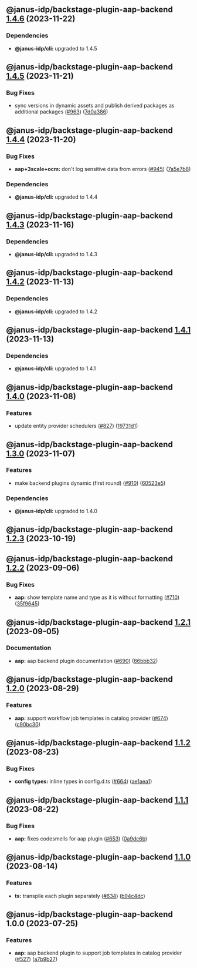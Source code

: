 ## @janus-idp/backstage-plugin-aap-backend [1.4.6](https://github.com/janus-idp/backstage-plugins/compare/@janus-idp/backstage-plugin-aap-backend@1.4.5...@janus-idp/backstage-plugin-aap-backend@1.4.6) (2023-11-22)



### Dependencies

* **@janus-idp/cli:** upgraded to 1.4.5

## @janus-idp/backstage-plugin-aap-backend [1.4.5](https://github.com/janus-idp/backstage-plugins/compare/@janus-idp/backstage-plugin-aap-backend@1.4.4...@janus-idp/backstage-plugin-aap-backend@1.4.5) (2023-11-21)


### Bug Fixes

* sync versions in dynamic assets and publish derived packages as additional packages ([#963](https://github.com/janus-idp/backstage-plugins/issues/963)) ([7d0a386](https://github.com/janus-idp/backstage-plugins/commit/7d0a38609b4a18b54c75378a150e8b5c3ba8ff43))

## @janus-idp/backstage-plugin-aap-backend [1.4.4](https://github.com/janus-idp/backstage-plugins/compare/@janus-idp/backstage-plugin-aap-backend@1.4.3...@janus-idp/backstage-plugin-aap-backend@1.4.4) (2023-11-20)


### Bug Fixes

* **aap+3scale+ocm:** don't log sensitive data from errors ([#945](https://github.com/janus-idp/backstage-plugins/issues/945)) ([7a5e7b8](https://github.com/janus-idp/backstage-plugins/commit/7a5e7b8a57c9841003d9b16e1a65fb62e101fbf1))



### Dependencies

* **@janus-idp/cli:** upgraded to 1.4.4

## @janus-idp/backstage-plugin-aap-backend [1.4.3](https://github.com/janus-idp/backstage-plugins/compare/@janus-idp/backstage-plugin-aap-backend@1.4.2...@janus-idp/backstage-plugin-aap-backend@1.4.3) (2023-11-16)



### Dependencies

* **@janus-idp/cli:** upgraded to 1.4.3

## @janus-idp/backstage-plugin-aap-backend [1.4.2](https://github.com/janus-idp/backstage-plugins/compare/@janus-idp/backstage-plugin-aap-backend@1.4.1...@janus-idp/backstage-plugin-aap-backend@1.4.2) (2023-11-13)



### Dependencies

* **@janus-idp/cli:** upgraded to 1.4.2

## @janus-idp/backstage-plugin-aap-backend [1.4.1](https://github.com/janus-idp/backstage-plugins/compare/@janus-idp/backstage-plugin-aap-backend@1.4.0...@janus-idp/backstage-plugin-aap-backend@1.4.1) (2023-11-13)



### Dependencies

* **@janus-idp/cli:** upgraded to 1.4.1

## @janus-idp/backstage-plugin-aap-backend [1.4.0](https://github.com/janus-idp/backstage-plugins/compare/@janus-idp/backstage-plugin-aap-backend@1.3.0...@janus-idp/backstage-plugin-aap-backend@1.4.0) (2023-11-08)


### Features

* update entity provider schedulers ([#827](https://github.com/janus-idp/backstage-plugins/issues/827)) ([19731d1](https://github.com/janus-idp/backstage-plugins/commit/19731d1449a9d8ffa67aec069d2214e45bfe54ff))

## @janus-idp/backstage-plugin-aap-backend [1.3.0](https://github.com/janus-idp/backstage-plugins/compare/@janus-idp/backstage-plugin-aap-backend@1.2.3...@janus-idp/backstage-plugin-aap-backend@1.3.0) (2023-11-07)


### Features

* make backend plugins dynamic (first round) ([#910](https://github.com/janus-idp/backstage-plugins/issues/910)) ([60523e5](https://github.com/janus-idp/backstage-plugins/commit/60523e588ba374cdcfd453afa2c17fc1a7a1ca2d))



### Dependencies

* **@janus-idp/cli:** upgraded to 1.4.0

## @janus-idp/backstage-plugin-aap-backend [1.2.3](https://github.com/janus-idp/backstage-plugins/compare/@janus-idp/backstage-plugin-aap-backend@1.2.2...@janus-idp/backstage-plugin-aap-backend@1.2.3) (2023-10-19)

## @janus-idp/backstage-plugin-aap-backend [1.2.2](https://github.com/janus-idp/backstage-plugins/compare/@janus-idp/backstage-plugin-aap-backend@1.2.1...@janus-idp/backstage-plugin-aap-backend@1.2.2) (2023-09-06)


### Bug Fixes

* **aap:** show template name and type as it is without formatting ([#710](https://github.com/janus-idp/backstage-plugins/issues/710)) ([35f9645](https://github.com/janus-idp/backstage-plugins/commit/35f96450211e8f54873a2f81aa5bae77f93ab0ef))

## @janus-idp/backstage-plugin-aap-backend [1.2.1](https://github.com/janus-idp/backstage-plugins/compare/@janus-idp/backstage-plugin-aap-backend@1.2.0...@janus-idp/backstage-plugin-aap-backend@1.2.1) (2023-09-05)


### Documentation

* **aap:** aap backend plugin documentation ([#690](https://github.com/janus-idp/backstage-plugins/issues/690)) ([66bbb32](https://github.com/janus-idp/backstage-plugins/commit/66bbb327ce03077bad751dfd2ff1ce53a7f846c6))

## @janus-idp/backstage-plugin-aap-backend [1.2.0](https://github.com/janus-idp/backstage-plugins/compare/@janus-idp/backstage-plugin-aap-backend@1.1.2...@janus-idp/backstage-plugin-aap-backend@1.2.0) (2023-08-29)


### Features

* **aap:** support workflow job templates in catalog provider ([#674](https://github.com/janus-idp/backstage-plugins/issues/674)) ([c90bc30](https://github.com/janus-idp/backstage-plugins/commit/c90bc306da4617a336b44711943b2d51a2bdda12))

## @janus-idp/backstage-plugin-aap-backend [1.1.2](https://github.com/janus-idp/backstage-plugins/compare/@janus-idp/backstage-plugin-aap-backend@1.1.1...@janus-idp/backstage-plugin-aap-backend@1.1.2) (2023-08-23)


### Bug Fixes

* **config types:** inline types in config.d.ts ([#664](https://github.com/janus-idp/backstage-plugins/issues/664)) ([ae1aea1](https://github.com/janus-idp/backstage-plugins/commit/ae1aea1f4890c0034d1c2602223d59463c61206b))

## @janus-idp/backstage-plugin-aap-backend [1.1.1](https://github.com/janus-idp/backstage-plugins/compare/@janus-idp/backstage-plugin-aap-backend@1.1.0...@janus-idp/backstage-plugin-aap-backend@1.1.1) (2023-08-22)


### Bug Fixes

* **aap:** fixes codesmells for aap plugin ([#653](https://github.com/janus-idp/backstage-plugins/issues/653)) ([0a9dc6b](https://github.com/janus-idp/backstage-plugins/commit/0a9dc6b0a71e04722790b8478ece23f895ba086a))

## @janus-idp/backstage-plugin-aap-backend [1.1.0](https://github.com/janus-idp/backstage-plugins/compare/@janus-idp/backstage-plugin-aap-backend@1.0.0...@janus-idp/backstage-plugin-aap-backend@1.1.0) (2023-08-14)


### Features

* **ts:** transpile each plugin separately ([#634](https://github.com/janus-idp/backstage-plugins/issues/634)) ([b94c4dc](https://github.com/janus-idp/backstage-plugins/commit/b94c4dc50ada328e5ce1bed5fb7c76f64607e1ee))

## @janus-idp/backstage-plugin-aap-backend 1.0.0 (2023-07-25)


### Features

* **aap:** aap backend plugin to support job templates in catalog provider ([#527](https://github.com/janus-idp/backstage-plugins/issues/527)) ([a7b9b27](https://github.com/janus-idp/backstage-plugins/commit/a7b9b275aa42788e36998b58dc342ca04eb36b29))
